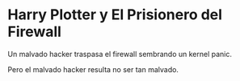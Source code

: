 
# Harry Plotter y El Prisionero del Firewall

Un malvado hacker traspasa el firewall sembrando un kernel panic.

Pero el malvado hacker resulta no ser tan malvado.

